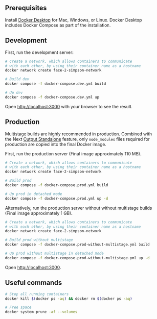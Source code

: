 ## Prerequisites

Install [Docker Desktop](https://docs.docker.com/get-docker) for Mac, Windows, or Linux. Docker Desktop includes Docker Compose as part of the installation.

## Development

First, run the development server:

```bash
# Create a network, which allows containers to communicate
# with each other, by using their container name as a hostname
docker network create face-2-simpson-network

# Build dev
docker compose -f docker-compose.dev.yml build

# Up dev
docker compose -f docker-compose.dev.yml up
```

Open [http://localhost:3000](http://localhost:3000) with your browser to see the result.

## Production

Multistage builds are highly recommended in production. Combined with the Next [Output Standalone](https://nextjs.org/docs/advanced-features/output-file-tracing#automatically-copying-traced-files) feature, only `node_modules` files required for production are copied into the final Docker image.

First, run the production server (Final image approximately 110 MB).

```bash
# Create a network, which allows containers to communicate
# with each other, by using their container name as a hostname
docker network create face-2-simpson-network

# Build prod
docker compose -f docker-compose.prod.yml build

# Up prod in detached mode
docker compose -f docker-compose.prod.yml up -d
```

Alternatively, run the production server without without multistage builds (Final image approximately 1 GB).

```bash
# Create a network, which allows containers to communicate
# with each other, by using their container name as a hostname
docker network create face-2-simpson-network

# Build prod without multistage
docker compose -f docker-compose.prod-without-multistage.yml build

# Up prod without multistage in detached mode
docker compose -f docker-compose.prod-without-multistage.yml up -d
```

Open [http://localhost:3000](http://localhost:3000).

## Useful commands

```bash
# Stop all running containers
docker kill $(docker ps -aq) && docker rm $(docker ps -aq)

# Free space
docker system prune -af --volumes
```
